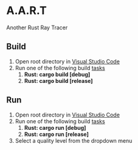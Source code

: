 # A.A.R.T
Another Rust Ray Tracer


## Build
1. Open root directory in [Visual Studio Code](https://code.visualstudio.com)
2. Run one of the following build [tasks](https://code.visualstudio.com/docs/editor/tasks)
    1. **Rust: cargo build [debug]**
    2. **Rust: cargo build [release]**

## Run
1. Open root directory in [Visual Studio Code](https://code.visualstudio.com)
2. Run one of the following build [tasks](https://code.visualstudio.com/docs/editor/tasks)
    1. **Rust: cargo run [debug]**
    2. **Rust: cargo run [release]**
3. Select a quality level from the dropdown menu
